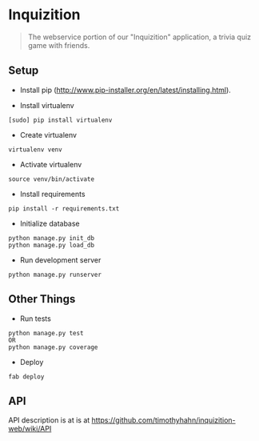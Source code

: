 # Inquizition

> The webservice portion of our "Inquizition" application, a trivia quiz game with friends.

## Setup

* Install pip (http://www.pip-installer.org/en/latest/installing.html).

* Install virtualenv
```
[sudo] pip install virtualenv
```

* Create virtualenv
```
virtualenv venv
```

* Activate virtualenv
```
source venv/bin/activate
```

* Install requirements
```
pip install -r requirements.txt
```

* Initialize database
```
python manage.py init_db
python manage.py load_db
```

* Run development server
```
python manage.py runserver
```

## Other Things

* Run tests
```
python manage.py test
OR
python manage.py coverage
```

* Deploy
```
fab deploy
```

## API
API description is at is at https://github.com/timothyhahn/inquizition-web/wiki/API
